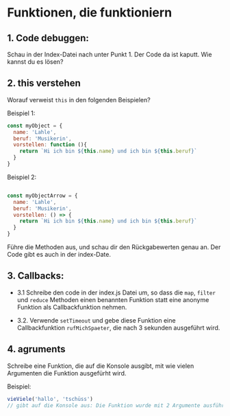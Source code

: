# Funktionen, die funktioniern

## 1. Code debuggen: 

Schau in der Index-Datei nach unter Punkt 1. Der Code da ist kaputt. Wie kannst du es lösen?


## 2. this verstehen
Worauf verweist `this` in den folgenden Beispielen?

Beispiel 1:
``` js
const myObject = {
  name: 'Lahle', 
  beruf: 'Musikerin', 
  vorstellen: function (){
    return `Hi ich bin ${this.name} und ich bin ${this.beruf}`
  }
}
```

Beispiel 2:

``` js 

const myObjectArrow = {
  name: 'Lahle', 
  beruf: 'Musikerin', 
  vorstellen: () => {
    return `Hi ich bin ${this.name} und ich bin ${this.beruf}`
  }
}
```

Führe die Methoden aus, und schau dir den Rückgabewerten genau an. Der Code gibt es auch in der index-Date. 


## 3. Callbacks: 

* 3.1 Schreibe den code in der index.js Datei um, so dass die `map`, `filter` und `reduce` Methoden einen benannten Funktion statt eine anonyme Funktion als Callbackfunktion nehmen. 

* 3.2. Verwende `setTimeout` und gebe diese Funktion eine Callbackfunktion `rufMichSpaeter`, die nach 3 sekunden ausgeführt wird. 


## 4. agruments

Schreibe eine Funktion, die auf die Konsole ausgibt, mit wie vielen Argumenten die Funktion ausgefürht wird.

Beispiel: 
``` js
vieViele('hallo', 'tschüss') 
// gibt auf die Konsole aus: Die Funktion wurde mit 2 Argumente ausführt.
```

